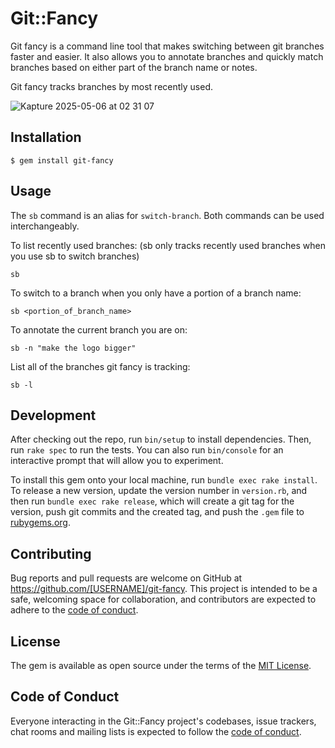 # Git::Fancy

Git fancy is a command line tool that makes switching between git branches faster and easier.
It also allows you to annotate branches and quickly match branches based on either part of the branch name or notes.

Git fancy tracks branches by most recently used.

![Kapture 2025-05-06 at 02 31 07](https://github.com/user-attachments/assets/238e45c0-e612-4d58-8bd4-543356f52730)


## Installation

```console
$ gem install git-fancy
```

## Usage

The `sb` command is an alias for `switch-branch`. Both commands can be used interchangeably.

To list recently used branches: (sb only tracks recently used branches when you use sb to switch branches)
```console
sb
```

To switch to a branch when you only have a portion of a branch name:
```console
sb <portion_of_branch_name>
```

To annotate the current branch you are on:
```console
sb -n "make the logo bigger"
```

List all of the branches git fancy is tracking:
```console
sb -l
```

## Development

After checking out the repo, run `bin/setup` to install dependencies. Then, run `rake spec` to run the tests. You can also run `bin/console` for an interactive prompt that will allow you to experiment.

To install this gem onto your local machine, run `bundle exec rake install`. To release a new version, update the version number in `version.rb`, and then run `bundle exec rake release`, which will create a git tag for the version, push git commits and the created tag, and push the `.gem` file to [rubygems.org](https://rubygems.org).

## Contributing

Bug reports and pull requests are welcome on GitHub at https://github.com/[USERNAME]/git-fancy. This project is intended to be a safe, welcoming space for collaboration, and contributors are expected to adhere to the [code of conduct](https://github.com/[USERNAME]/git-fancy/blob/master/CODE_OF_CONDUCT.md).

## License

The gem is available as open source under the terms of the [MIT License](https://opensource.org/licenses/MIT).

## Code of Conduct

Everyone interacting in the Git::Fancy project's codebases, issue trackers, chat rooms and mailing lists is expected to follow the [code of conduct](https://github.com/[USERNAME]/git-fancy/blob/master/CODE_OF_CONDUCT.md).

